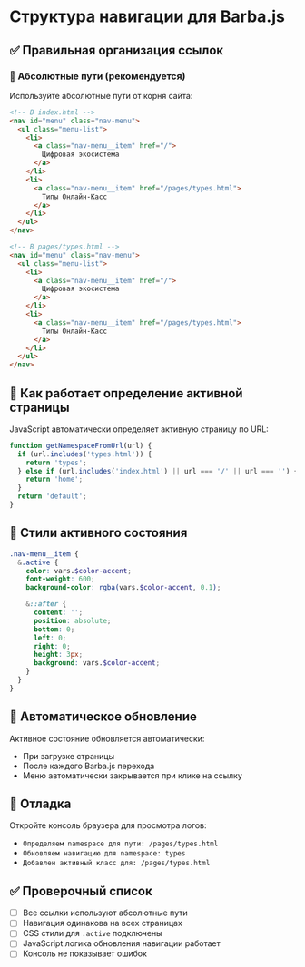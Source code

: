 # Структура навигации для Barba.js

## ✅ Правильная организация ссылок

### 🔗 Абсолютные пути (рекомендуется)
Используйте абсолютные пути от корня сайта:

```html
<!-- В index.html -->
<nav id="menu" class="nav-menu">
  <ul class="menu-list">
    <li>
      <a class="nav-menu__item" href="/">
        Цифровая экосистема
      </a>
    </li>
    <li>
      <a class="nav-menu__item" href="/pages/types.html">
        Типы Онлайн-Касс
      </a>
    </li>
  </ul>
</nav>

<!-- В pages/types.html -->
<nav id="menu" class="nav-menu">
  <ul class="menu-list">
    <li>
      <a class="nav-menu__item" href="/">
        Цифровая экосистема
      </a>
    </li>
    <li>
      <a class="nav-menu__item" href="/pages/types.html">
        Типы Онлайн-Касс
      </a>
    </li>
  </ul>
</nav>
```

## 🎯 Как работает определение активной страницы

JavaScript автоматически определяет активную страницу по URL:

```javascript
function getNamespaceFromUrl(url) {
  if (url.includes('types.html')) {
    return 'types';
  } else if (url.includes('index.html') || url === '/' || url === '') {
    return 'home';
  }
  return 'default';
}
```

## 🎨 Стили активного состояния

```scss
.nav-menu__item {
  &.active {
    color: vars.$color-accent;
    font-weight: 600;
    background-color: rgba(vars.$color-accent, 0.1);

    &::after {
      content: '';
      position: absolute;
      bottom: 0;
      left: 0;
      right: 0;
      height: 3px;
      background: vars.$color-accent;
    }
  }
}
```

## 🔄 Автоматическое обновление

Активное состояние обновляется автоматически:
- При загрузке страницы
- После каждого Barba.js перехода
- Меню автоматически закрывается при клике на ссылку

## 🐛 Отладка

Откройте консоль браузера для просмотра логов:
- `Определяем namespace для пути: /pages/types.html`
- `Обновляем навигацию для namespace: types`
- `Добавлен активный класс для: /pages/types.html`

## ✅ Проверочный список

- [ ] Все ссылки используют абсолютные пути
- [ ] Навигация одинакова на всех страницах
- [ ] CSS стили для `.active` подключены
- [ ] JavaScript логика обновления навигации работает
- [ ] Консоль не показывает ошибок 